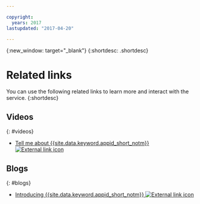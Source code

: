 ```yaml
---

copyright:
  years: 2017
lastupdated: "2017-04-20"

---
```


{:new_window: target="_blank"}
{:shortdesc: .shortdesc}


# Related links

You can use the following related links to learn more and interact with the service.
{:shortdesc}

<!--- ## Tutorials and samples
{: #tutorials-samples}

* REVIEWER: Links to samples and tutorials here --->


## Videos
{: #videos}

* <a href="https://www.youtube.com/watch?v=cTn7l_J3tPg" target="_blank">Tell me about {{site.data.keyword.appid_short_notm}} <img src="../../icons/launch-glyph.svg" alt="External link icon"></a>


## Blogs
{: #blogs}

* <a href="https://www.ibm.com/blogs/bluemix/2017/03/introducing-ibm-bluemix-app-id-authentication-profiles-service-app-developers/" target="_blank">Introducing {{site.data.keyword.appid_short_notm}} <img src="../../icons/launch-glyph.svg" alt="External link icon"></a>
